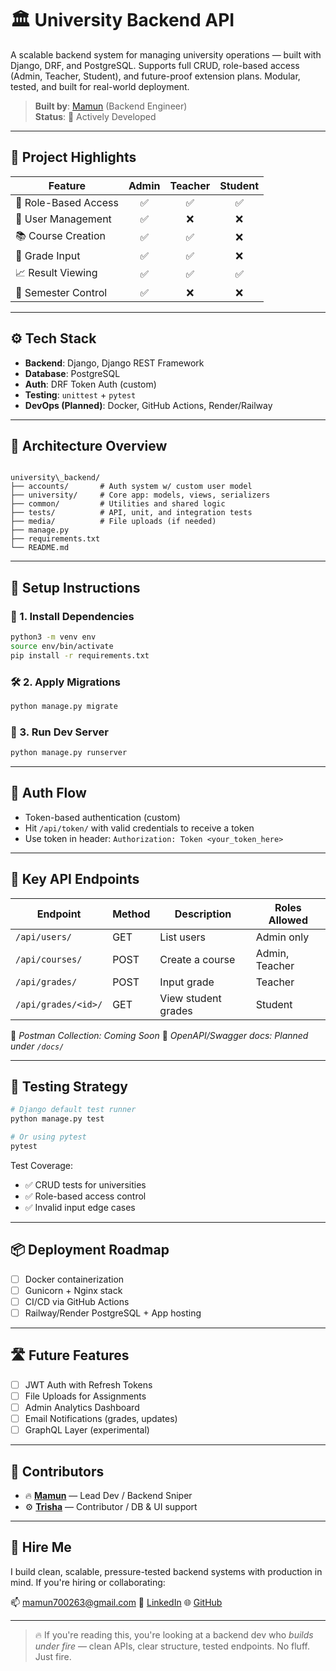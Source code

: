 
# 🏛️ University Backend API

A scalable backend system for managing university operations — built with Django, DRF, and PostgreSQL. Supports full CRUD, role-based access (Admin, Teacher, Student), and future-proof extension plans. Modular, tested, and built for real-world deployment.

> **Built by**: [Mamun](https://github.com/mamun700263) (Backend Engineer)  
> **Status**: 🧠 Actively Developed

---

## 🚀 Project Highlights

| Feature             | Admin | Teacher | Student |
|---------------------|:-----:|:-------:|:-------:|
| 🔐 Role-Based Access |  ✅   |   ✅    |   ✅    |
| 👤 User Management   |  ✅   |   ❌    |   ❌    |
| 📚 Course Creation   |  ✅   |   ✅    |   ❌    |
| 📝 Grade Input       |  ✅   |   ✅    |   ❌    |
| 📈 Result Viewing    |  ✅   |   ✅    |   ✅    |
| 📅 Semester Control  |  ✅   |   ❌    |   ❌    |

---

## ⚙️ Tech Stack

- **Backend**: Django, Django REST Framework  
- **Database**: PostgreSQL  
- **Auth**: DRF Token Auth (custom)  
- **Testing**: `unittest` + `pytest`  
- **DevOps (Planned)**: Docker, GitHub Actions, Render/Railway  

---

## 🧠 Architecture Overview

```

university\_backend/
├── accounts/       # Auth system w/ custom user model
├── university/     # Core app: models, views, serializers
├── common/         # Utilities and shared logic
├── tests/          # API, unit, and integration tests
├── media/          # File uploads (if needed)
├── manage.py
├── requirements.txt
└── README.md

````

---

## 🧪 Setup Instructions

### 🔧 1. Install Dependencies

```bash
python3 -m venv env
source env/bin/activate
pip install -r requirements.txt
````

### 🛠️ 2. Apply Migrations

```bash
python manage.py migrate
```

### 🚦 3. Run Dev Server

```bash
python manage.py runserver
```

---

## 🔐 Auth Flow

* Token-based authentication (custom)
* Hit `/api/token/` with valid credentials to receive a token
* Use token in header:
  `Authorization: Token <your_token_here>`

---

## 🔭 Key API Endpoints

| Endpoint            | Method | Description         | Roles Allowed  |
| ------------------- | ------ | ------------------- | -------------- |
| `/api/users/`       | GET    | List users          | Admin only     |
| `/api/courses/`     | POST   | Create a course     | Admin, Teacher |
| `/api/grades/`      | POST   | Input grade         | Teacher        |
| `/api/grades/<id>/` | GET    | View student grades | Student        |

🔗 *Postman Collection: Coming Soon*
📁 *OpenAPI/Swagger docs: Planned under `/docs/`*

---

## 🧪 Testing Strategy

```bash
# Django default test runner
python manage.py test

# Or using pytest
pytest
```

Test Coverage:

* ✅ CRUD tests for universities
* ✅ Role-based access control
* ✅ Invalid input edge cases

---

## 📦 Deployment Roadmap

* [ ] Docker containerization
* [ ] Gunicorn + Nginx stack
* [ ] CI/CD via GitHub Actions
* [ ] Railway/Render PostgreSQL + App hosting

---

## 🛣️ Future Features

* [ ] JWT Auth with Refresh Tokens
* [ ] File Uploads for Assignments
* [ ] Admin Analytics Dashboard
* [ ] Email Notifications (grades, updates)
* [ ] GraphQL Layer (experimental)

---

## 👥 Contributors

* 🔥 **[Mamun](https://github.com/mamun700263)** — Lead Dev / Backend Sniper
* ⚙️ **[Trisha](https://github.com/TrishaPal2003)** — Contributor / DB & UI support

---

## 💼 Hire Me

I build clean, scalable, pressure-tested backend systems with production in mind. If you're hiring or collaborating:

📫 [mamun700263@gmail.com](mailto:mamun700263@gmail.com)
🔗 [LinkedIn](https://www.linkedin.com/in/md-abdullah-all-mamun/)
🌐 [GitHub](https://github.com/mamun700263)

---

> 🔥 If you're reading this, you're looking at a backend dev who *builds under fire* — clean APIs, clear structure, tested endpoints. No fluff. Just fire.


